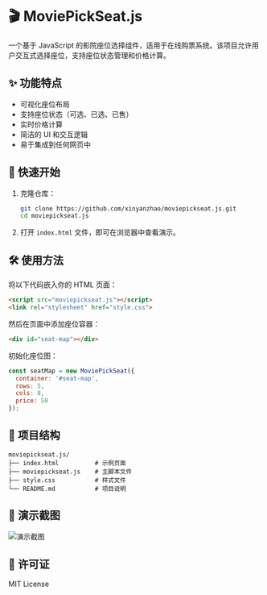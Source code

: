 # 🎬 MoviePickSeat.js

一个基于 JavaScript 的影院座位选择组件，适用于在线购票系统。该项目允许用户交互式选择座位，支持座位状态管理和价格计算。

## ✨ 功能特点

- 可视化座位布局
- 支持座位状态（可选、已选、已售）
- 实时价格计算
- 简洁的 UI 和交互逻辑
- 易于集成到任何网页中

## 🚀 快速开始

1. 克隆仓库：

   ```bash
   git clone https://github.com/xinyanzhao/moviepickseat.js.git
   cd moviepickseat.js
   ```

2. 打开 `index.html` 文件，即可在浏览器中查看演示。

## 🛠️ 使用方法

将以下代码嵌入你的 HTML 页面：

```html
<script src="moviepickseat.js"></script>
<link rel="stylesheet" href="style.css">
```

然后在页面中添加座位容器：

```html
<div id="seat-map"></div>
```

初始化座位图：

```javascript
const seatMap = new MoviePickSeat({
  container: '#seat-map',
  rows: 5,
  cols: 8,
  price: 50
});
```

## 📁 项目结构

```
moviepickseat.js/
├── index.html          # 示例页面
├── moviepickseat.js    # 主脚本文件
├── style.css           # 样式文件
└── README.md           # 项目说明
```

## 📸 演示截图

![演示截图](screenshot.png)

## 📄 许可证

MIT License
